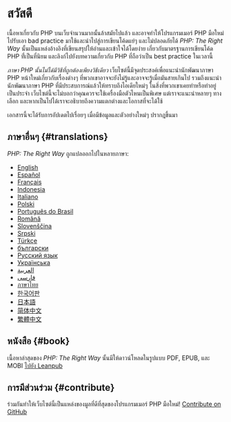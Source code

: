 # สวัสดี

เนื้อหาเกี่ยวกับ PHP บนเว็บจำนวนมากนั้นล้าสมัยไปแล้ว  และอาจทำให้โปรแกรมเมอร์ PHP มือใหม่ไปรับเอา bad practice มาใช้และนำไปสู่การเขียนโค้ดแย่ๆ และไม่ปลอดภัยได้ _PHP: The Right Way_ นั้นเป็นแหล่งอ้างอิงที่เขียนสรุปให้อ่านและเข้าใจได้โดยง่าย  เกี่ยวกับมาตรฐานการเขียนโค้ด PHP ที่่เป็นที่นิยม  และลิงก์ไปยังบทความเกี่ยวกับ PHP ที่ถือว่าเป็น best practice ในเวลานี้

_ภาษา PHP นั้นไม่ได้มีวิธีที่ถูกต้องเพียงวิธีเดียว_ เว็บไซต์นี้มีจุดประสงค์เพื่อแนะนำนักพัฒนาภาษา PHP หน้าใหม่เกี่ยวกับเรื่องต่างๆ ที่พวกเขาอาจจะยังไม่รู้และอาจจะรู้เมื่อมันสายเกินไป  รวมถึงแนะนำนักพัฒนาภาษา PHP ที่มีประสบการณ์แล้วให้ทราบถึงไอเดียใหม่ๆ ในสิ่งที่พวกเขาเคยทำหรือทำอยู่เป็นประจำ  เว็บไซต์นี้จะไม่บอกว่าคุณควรจะใช้เครื่องมือตัวไหนเป็นพิเศษ  แต่เราจะแนะนำหลายๆ ทางเลือก  และหากเป็นไปได้เราจะอธิบายถึงความแตกต่างและโอกาสที่จะได้ใช้

เอกสารนี้จะได้รับการอัปเดตไปเรื่อยๆ เมื่อมีข้อมูลและตัวอย่างใหม่ๆ ปรากฎขึ้นมา

## ภาษาอื่นๆ {#translations}

_PHP: The Right Way_ ถูกแปลออกไปในหลายภาษา:

* [English](http://www.phptherightway.com)
* [Español](http://phpdevenezuela.github.io/php-the-right-way)
* [Français](http://eilgin.github.io/php-the-right-way/)
* [Indonesia](http://id.phptherightway.com)
* [Italiano](http://it.phptherightway.com)
* [Polski](http://pl.phptherightway.com)
* [Português do Brasil](http://br.phptherightway.com)
* [Română](https://bgui.github.io/php-the-right-way/)
* [Slovenščina](http://sl.phptherightway.com)
* [Srpski](http://phpsrbija.github.io/php-the-right-way/)
* [Türkçe](http://hkulekci.github.io/php-the-right-way/)
* [български](http://bg.phptherightway.com)
* [Русский язык](http://getjump.github.io/ru-php-the-right-way)
* [Українська](http://iflista.github.com/php-the-right-way)
* [العربية](https://adaroobi.github.io/php-the-right-way/)
* [فارسى](http://novid.github.io/php-the-right-way/)
* [ภาษาไทย](https://wp63.github.io/php-the-right-way/)
* [한국어판](http://modernpug.github.io/php-the-right-way)
* [日本語](http://ja.phptherightway.com)
* [简体中文](https://laravel-china.github.io/php-the-right-way/)
* [繁體中文](https://laravel-taiwan.github.io/php-the-right-way)

## หนังสือ {#book}

เนื้อหาล่าสุดของ _PHP: The Right Way_ นั้นมีให้ดาวน์โหลดในรูปแบบ PDF, EPUB, และ MOBI [ไปยัง Leanpub][1]

## การมีส่วนร่วม {#contribute}

ร่วมกันทำให้เว็บไซต์นี้เป็นแหล่งของมูลที่ดีที่สุดของโปรแกรมเมอร์ PHP มือใหม่! [Contribute on GitHub][2]

[1]: https://leanpub.com/phptherightway
[2]: https://github.com/codeguy/php-the-right-way/tree/gh-pages
